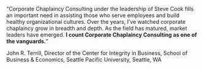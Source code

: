 ---
---
&#8220;Corporate Chaplaincy Consulting under the leadership of Steve Cook fills an important need in assisting those who serve employees and build healthy organizational cultures. Over the years, I&#8217;ve watched corporate chaplaincy grow in breadth and depth. As the field has matured, market leaders have emerged. **I count Corporate Chaplaincy Consulting as one of the vanguards.**&#8221;

John R. Terrill,
Director of the Center for Integrity in Business,
School of Business &amp; Economics, Seattle Pacific University,
Seattle, WA
